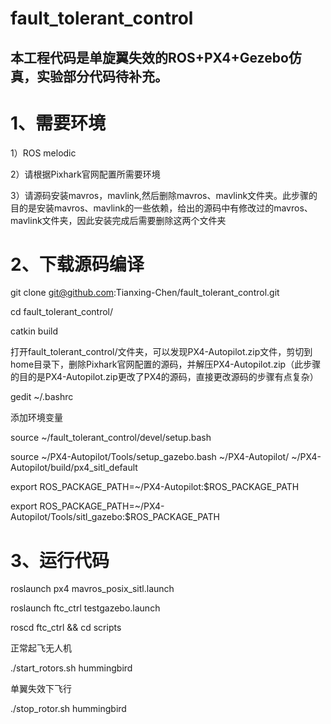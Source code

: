 # fault_tolerant_control
## 本工程代码是单旋翼失效的ROS+PX4+Gezebo仿真，实验部分代码待补充。

# 1、需要环境
1）ROS melodic

2）请根据Pixhark官网配置所需要环境

3）请源码安装mavros，mavlink,然后删除mavros、mavlink文件夹。此步骤的目的是安装mavros、mavlink的一些依赖，给出的源码中有修改过的mavros、mavlink文件夹，因此安装完成后需要删除这两个文件夹

# 2、下载源码编译
git clone git@github.com:Tianxing-Chen/fault_tolerant_control.git

cd fault_tolerant_control/

catkin build

打开fault_tolerant_control/文件夹，可以发现PX4-Autopilot.zip文件，剪切到home目录下，删除Pixhark官网配置的源码，并解压PX4-Autopilot.zip（此步骤的目的是PX4-Autopilot.zip更改了PX4的源码，直接更改源码的步骤有点复杂）

gedit ~/.bashrc

添加环境变量

source ~/fault_tolerant_control/devel/setup.bash

source ~/PX4-Autopilot/Tools/setup_gazebo.bash ~/PX4-Autopilot/ ~/PX4-Autopilot/build/px4_sitl_default

export ROS_PACKAGE_PATH=~/PX4-Autopilot:$ROS_PACKAGE_PATH

export ROS_PACKAGE_PATH=~/PX4-Autopilot/Tools/sitl_gazebo:$ROS_PACKAGE_PATH

# 3、运行代码

roslaunch px4 mavros_posix_sitl.launch

roslaunch ftc_ctrl testgazebo.launch 

roscd ftc_ctrl && cd scripts

正常起飞无人机

./start_rotors.sh hummingbird

单翼失效下飞行

./stop_rotor.sh hummingbird

